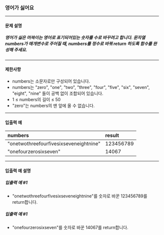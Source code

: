 ### 영어가 싫어요

***

#### 문제 설명
##### 영어가 싫은 머쓱이는 영어로 표기되어있는 숫자를 수로 바꾸려고 합니다. 문자열 numbers가 매개변수로 주어질 때, numbers를 정수로 바꿔 return 하도록 함수를 완성해 주세요.

***

#### 제한사항
* numbers는 소문자로만 구성되어 있습니다.
* numbers는 "zero", "one", "two", "three", "four", "five", "six", "seven",  "eight", "nine" 들이 공백 없이 조합되어 있습니다.
* 1 ≤ numbers의 길이 ≤ 50
* "zero"는 numbers의 맨 앞에 올 수 없습니다.

***

#### 입출력 예
numbers	                              |result    |
|:--                                  |:--
"onetwothreefourfivesixseveneightnine"|	123456789|
"onefourzerosixseven"                 |	14067    |

***

#### 입출력 예 설명
##### 입출력 예 #1
* "onetwothreefourfivesixseveneightnine"를 숫자로 바꾼 123456789를 return합니다.

##### 입출력 예 #1
* "onefourzerosixseven"를 숫자로 바꾼 14067를 return합니다.